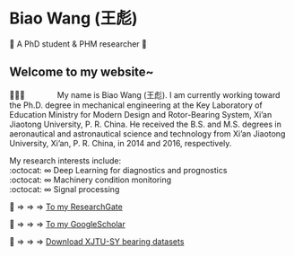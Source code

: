 # **Biao Wang (王彪)**

:star2: A PhD student & PHM researcher :star2:

## Welcome to my website~ 
:clap::clap::clap: 
&emsp;
&emsp;
&emsp;
My name is Biao Wang (王彪). I am currently working toward the Ph.D. degree in mechanical engineering at the Key Laboratory of Education Ministry for Modern Design and Rotor-Bearing System, Xi’an Jiaotong University, P. R. China. He received the B.S. and M.S. degrees in aeronautical and astronautical science and technology from Xi’an Jiaotong University, Xi’an, P. R. China, in 2014 and 2016, respectively.

My research interests include:  
:octocat: &infin; Deep Learning for diagnostics and prognostics  
:octocat: &infin; Machinery condition monitoring  
:octocat: &infin; Signal processing  

:rocket: &rArr; &rArr; &rArr; [To my ResearchGate](https://www.researchgate.net/profile/Biao_Wang39)  

:rocket: &rArr; &rArr; &rArr; [To my GoogleScholar](https://scholar.google.com/citations?hl=zh-CN&user=yUQBEjAAAAAJ)  

:rocket: &rArr; &rArr; &rArr; [Download XJTU-SY bearing datasets](http://biaowang.tech/xjtu-sy-bearing-datasets/)

